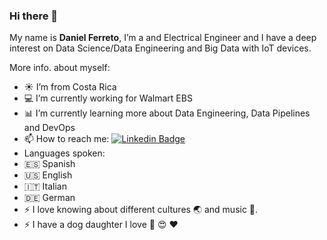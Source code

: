 ### Hi there 👋

My name is **Daniel Ferreto**, I’m a and Electrical Engineer and I have a deep interest on Data Science/Data Engineering and Big Data with IoT devices. 

More info. about myself:

- :sunny: I’m from Costa Rica 
- :computer: I’m currently working for Walmart EBS
- :bar_chart: I’m currently learning more about Data Engineering, Data Pipelines and DevOps
- 📫 How to reach me:   [![Linkedin Badge](https://img.shields.io/badge/-DanielFerreto-0e76a8?style=flat&labelcolor=0e76a8&logo=linkedin&logoColor=white&link=https://www.linkedin.com/in/luis-daniel-ferreto-chavarr%C3%ADa-102566b1/)](https://www.linkedin.com/in/luis-daniel-ferreto-chavarr%C3%ADa-102566b1/)
- Languages spoken:
- :es: Spanish
- :us: English
- :it: Italian 
- :de: German
- ⚡ I love knowing about different cultures :earth_asia: and music :guitar:.
- ⚡ I have a dog daughter I love :dog: :heart_eyes: :heart:
